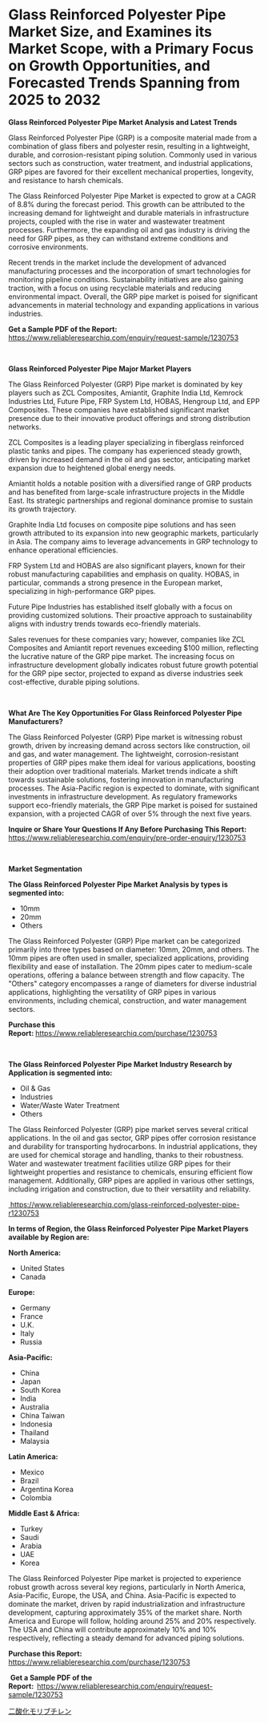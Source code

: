 <p><h1>Glass Reinforced Polyester Pipe Market Size, and Examines its Market Scope, with a Primary Focus on Growth Opportunities, and Forecasted Trends Spanning from 2025 to 2032</h1></p><p><strong>Glass Reinforced Polyester Pipe Market Analysis and Latest Trends</strong></p>
<p><p>Glass Reinforced Polyester Pipe (GRP) is a composite material made from a combination of glass fibers and polyester resin, resulting in a lightweight, durable, and corrosion-resistant piping solution. Commonly used in various sectors such as construction, water treatment, and industrial applications, GRP pipes are favored for their excellent mechanical properties, longevity, and resistance to harsh chemicals.</p><p>The Glass Reinforced Polyester Pipe Market is expected to grow at a CAGR of 8.8% during the forecast period. This growth can be attributed to the increasing demand for lightweight and durable materials in infrastructure projects, coupled with the rise in water and wastewater treatment processes. Furthermore, the expanding oil and gas industry is driving the need for GRP pipes, as they can withstand extreme conditions and corrosive environments.</p><p>Recent trends in the market include the development of advanced manufacturing processes and the incorporation of smart technologies for monitoring pipeline conditions. Sustainability initiatives are also gaining traction, with a focus on using recyclable materials and reducing environmental impact. Overall, the GRP pipe market is poised for significant advancements in material technology and expanding applications in various industries.</p></p>
<p><strong>Get a Sample PDF of the Report:&nbsp;</strong> <a href="https://www.reliableresearchiq.com/enquiry/request-sample/1230753?utm_campaign=1082&utm_medium=2&utm_source=Github&utm_content=ia&utm_term=03022025&utm_id=glass-reinforced-polyester-pipe">https://www.reliableresearchiq.com/enquiry/request-sample/1230753</a></p>
<p>&nbsp;</p>
<p><strong>Glass Reinforced Polyester Pipe Major Market Players</strong></p>
<p><p>The Glass Reinforced Polyester (GRP) Pipe market is dominated by key players such as ZCL Composites, Amiantit, Graphite India Ltd, Kemrock Industries Ltd, Future Pipe, FRP System Ltd, HOBAS, Hengroup Ltd, and EPP Composites. These companies have established significant market presence due to their innovative product offerings and strong distribution networks.</p><p>ZCL Composites is a leading player specializing in fiberglass reinforced plastic tanks and pipes. The company has experienced steady growth, driven by increased demand in the oil and gas sector, anticipating market expansion due to heightened global energy needs.</p><p>Amiantit holds a notable position with a diversified range of GRP products and has benefited from large-scale infrastructure projects in the Middle East. Its strategic partnerships and regional dominance promise to sustain its growth trajectory.</p><p>Graphite India Ltd focuses on composite pipe solutions and has seen growth attributed to its expansion into new geographic markets, particularly in Asia. The company aims to leverage advancements in GRP technology to enhance operational efficiencies.</p><p>FRP System Ltd and HOBAS are also significant players, known for their robust manufacturing capabilities and emphasis on quality. HOBAS, in particular, commands a strong presence in the European market, specializing in high-performance GRP pipes.</p><p>Future Pipe Industries has established itself globally with a focus on providing customized solutions. Their proactive approach to sustainability aligns with industry trends towards eco-friendly materials.</p><p>Sales revenues for these companies vary; however, companies like ZCL Composites and Amiantit report revenues exceeding $100 million, reflecting the lucrative nature of the GRP pipe market. The increasing focus on infrastructure development globally indicates robust future growth potential for the GRP pipe sector, projected to expand as diverse industries seek cost-effective, durable piping solutions.</p></p>
<p>&nbsp;</p>
<p><strong>What Are The Key Opportunities For Glass Reinforced Polyester Pipe Manufacturers?</strong></p>
<p><p>The Glass Reinforced Polyester (GRP) Pipe market is witnessing robust growth, driven by increasing demand across sectors like construction, oil and gas, and water management. The lightweight, corrosion-resistant properties of GRP pipes make them ideal for various applications, boosting their adoption over traditional materials. Market trends indicate a shift towards sustainable solutions, fostering innovation in manufacturing processes. The Asia-Pacific region is expected to dominate, with significant investments in infrastructure development. As regulatory frameworks support eco-friendly materials, the GRP Pipe market is poised for sustained expansion, with a projected CAGR of over 5% through the next five years.</p></p>
<p><strong>Inquire or Share Your Questions If Any Before Purchasing This Report:</strong> <a href="https://www.reliableresearchiq.com/enquiry/pre-order-enquiry/1230753?utm_campaign=1082&utm_medium=2&utm_source=Github&utm_content=ia&utm_term=03022025&utm_id=glass-reinforced-polyester-pipe">https://www.reliableresearchiq.com/enquiry/pre-order-enquiry/1230753</a></p>
<p>&nbsp;</p>
<p><strong>Market Segmentation</strong></p>
<p><strong>The Glass Reinforced Polyester Pipe Market Analysis by types is segmented into:</strong></p>
<p><ul><li>10mm</li><li>20mm</li><li>Others</li></ul></p>
<p><p>The Glass Reinforced Polyester (GRP) Pipe market can be categorized primarily into three types based on diameter: 10mm, 20mm, and others. The 10mm pipes are often used in smaller, specialized applications, providing flexibility and ease of installation. The 20mm pipes cater to medium-scale operations, offering a balance between strength and flow capacity. The "Others" category encompasses a range of diameters for diverse industrial applications, highlighting the versatility of GRP pipes in various environments, including chemical, construction, and water management sectors.</p></p>
<p><strong>Purchase this Report:&nbsp;</strong><a href="https://www.reliableresearchiq.com/purchase/1230753?utm_campaign=1082&utm_medium=2&utm_source=Github&utm_content=ia&utm_term=03022025&utm_id=glass-reinforced-polyester-pipe">https://www.reliableresearchiq.com/purchase/1230753</a></p>
<p>&nbsp;</p>
<p><strong>The Glass Reinforced Polyester Pipe Market Industry Research by Application is segmented into:</strong></p>
<p><ul><li>Oil & Gas</li><li>Industries</li><li>Water/Waste Water Treatment</li><li>Others</li></ul></p>
<p><p>The Glass Reinforced Polyester (GRP) pipe market serves several critical applications. In the oil and gas sector, GRP pipes offer corrosion resistance and durability for transporting hydrocarbons. In industrial applications, they are used for chemical storage and handling, thanks to their robustness. Water and wastewater treatment facilities utilize GRP pipes for their lightweight properties and resistance to chemicals, ensuring efficient flow management. Additionally, GRP pipes are applied in various other settings, including irrigation and construction, due to their versatility and reliability.</p></p>
<p><a href="https://www.reliableresearchiq.com/glass-reinforced-polyester-pipe-r1230753?utm_campaign=1082&utm_medium=2&utm_source=Github&utm_content=ia&utm_term=03022025&utm_id=glass-reinforced-polyester-pipe">&nbsp;https://www.reliableresearchiq.com/glass-reinforced-polyester-pipe-r1230753</a></p>
<p><strong>In terms of Region, the Glass Reinforced Polyester Pipe Market Players available by Region are:</strong></p>
<p>
    <p> <strong> North America: </strong>
        <ul>
            <li>United States</li>
            <li>Canada</li>
        </ul>
        </p> 
    <p> <strong> Europe: </strong>
        <ul>
            <li>Germany</li>
            <li>France</li>
            <li>U.K.</li>
            <li>Italy</li>
            <li>Russia</li>
        </ul>
        </p> 
    <p> <strong> Asia-Pacific: </strong>
        <ul>
            <li>China</li>
            <li>Japan</li>
            <li>South Korea</li>
            <li>India</li>
            <li>Australia</li>
            <li>China Taiwan</li>
            <li>Indonesia</li>
            <li>Thailand</li>
            <li>Malaysia</li>
        </ul>
        </p> 
    <p> <strong> Latin America: </strong>
        <ul>
            <li>Mexico</li>
            <li>Brazil</li>
            <li>Argentina Korea</li>
            <li>Colombia</li>
        </ul>
        </p> 
    <p> <strong> Middle East & Africa: </strong>
        <ul>
            <li>Turkey</li>
            <li>Saudi</li>
            <li>Arabia</li>
            <li>UAE</li>
            <li>Korea</li>
        </ul>
    </p>
    </p>
<p><p>The Glass Reinforced Polyester Pipe market is projected to experience robust growth across several key regions, particularly in North America, Asia-Pacific, Europe, the USA, and China. Asia-Pacific is expected to dominate the market, driven by rapid industrialization and infrastructure development, capturing approximately 35% of the market share. North America and Europe will follow, holding around 25% and 20% respectively. The USA and China will contribute approximately 10% and 10% respectively, reflecting a steady demand for advanced piping solutions.</p></p>
<p><strong>Purchase this Report: </strong><a href="https://www.reliableresearchiq.com/purchase/1230753?utm_campaign=1082&utm_medium=2&utm_source=Github&utm_content=ia&utm_term=03022025&utm_id=glass-reinforced-polyester-pipe">https://www.reliableresearchiq.com/purchase/1230753</a></p>
<p>&nbsp;<strong>Get a Sample PDF of the Report:&nbsp;&nbsp;</strong><a href="https://www.reliableresearchiq.com/enquiry/request-sample/1230753?utm_campaign=1082&utm_medium=2&utm_source=Github&utm_content=ia&utm_term=03022025&utm_id=glass-reinforced-polyester-pipe">https://www.reliableresearchiq.com/enquiry/request-sample/1230753</a></p>
<p><strong></strong></p>
<p><p><a href="https://github.com/lababdou/Market-Research-Report-List-6/blob/main/542689535009.md?utm_campaign=1082&utm_medium=2&utm_source=Github&utm_content=ia&utm_term=03022025&utm_id=glass-reinforced-polyester-pipe">二酸化モリブチレン</a></p></p>